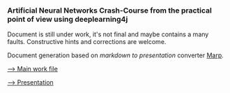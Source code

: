 ### Artificial Neural Networks Crash-Course from the practical point of view using deeplearning4j

Document is still under work, it's not final and maybe contains a many faults. Constructive hints and corrections are welcome.

Document generation based on *markdown to presentation* converter [Marp](https://github.com/yhatt/marp/).

[--> Main work file](doc.md)

[--> Presentation](doc.pdf)

